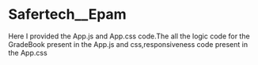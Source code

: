 # Safertech__Epam

Here I provided the App.js and App.css code.The all the logic code for the GradeBook present in the App.js and css,responsiveness code present in the App.css
